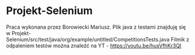# Projekt-Selenium

Praca wykonana przez Borowiecki Mariusz.
Plik java z testami znajduję się w Projekt-Selenium/src/test/java/org/example/untitled/CompetitionsTests.java
Filmik z odpaleniem testów można znaleźć na YT - https://youtu.be/husVfhKr3QI
